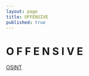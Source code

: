 ```yaml
---
layout: page
title: OFFENSIVE
published: true
---
```


# O F F E N S I V E
                                
<a href="{{ site.baseurl }}/_posts/OSINT.md">OSINT</a><br>
